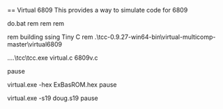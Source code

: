 == Virtual 6809
This provides a way to simulate code for 6809

do.bat
rem
rem
rem

rem building ssing Tiny C 
rem .\tcc-0.9.27-win64-bin\virtual-multicomp-master\virtual6809

..\..\tcc\tcc.exe virtual.c 6809v.c

pause

virtual.exe -hex ExBasROM.hex
pause

virtual.exe -s19 doug.s19
pause

